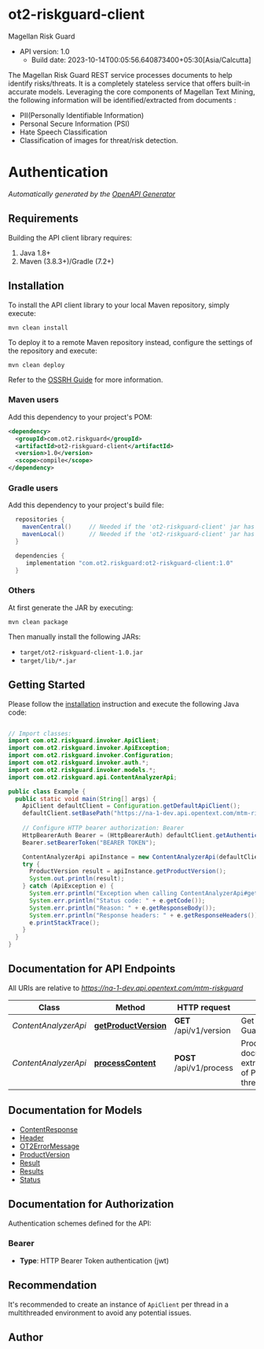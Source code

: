 # ot2-riskguard-client

Magellan Risk Guard
- API version: 1.0
  - Build date: 2023-10-14T00:05:56.640873400+05:30[Asia/Calcutta]

The Magellan Risk Guard REST service processes documents to help identify risks/threats. It is a completely stateless service that offers built-in accurate models. Leveraging the core components of Magellan Text Mining, the following information will be identified/extracted from documents  :
- PII(Personally Identifiable Information)
- Personal Secure Information (PSI)
- Hate Speech Classification
- Classification of images for threat/risk detection.

# Authentication

<!-- ReDoc-Inject: <security-definitions> -->


*Automatically generated by the [OpenAPI Generator](https://openapi-generator.tech)*


## Requirements

Building the API client library requires:
1. Java 1.8+
2. Maven (3.8.3+)/Gradle (7.2+)

## Installation

To install the API client library to your local Maven repository, simply execute:

```shell
mvn clean install
```

To deploy it to a remote Maven repository instead, configure the settings of the repository and execute:

```shell
mvn clean deploy
```

Refer to the [OSSRH Guide](http://central.sonatype.org/pages/ossrh-guide.html) for more information.

### Maven users

Add this dependency to your project's POM:

```xml
<dependency>
  <groupId>com.ot2.riskguard</groupId>
  <artifactId>ot2-riskguard-client</artifactId>
  <version>1.0</version>
  <scope>compile</scope>
</dependency>
```

### Gradle users

Add this dependency to your project's build file:

```groovy
  repositories {
    mavenCentral()     // Needed if the 'ot2-riskguard-client' jar has been published to maven central.
    mavenLocal()       // Needed if the 'ot2-riskguard-client' jar has been published to the local maven repo.
  }

  dependencies {
     implementation "com.ot2.riskguard:ot2-riskguard-client:1.0"
  }
```

### Others

At first generate the JAR by executing:

```shell
mvn clean package
```

Then manually install the following JARs:

* `target/ot2-riskguard-client-1.0.jar`
* `target/lib/*.jar`

## Getting Started

Please follow the [installation](#installation) instruction and execute the following Java code:

```java

// Import classes:
import com.ot2.riskguard.invoker.ApiClient;
import com.ot2.riskguard.invoker.ApiException;
import com.ot2.riskguard.invoker.Configuration;
import com.ot2.riskguard.invoker.auth.*;
import com.ot2.riskguard.invoker.models.*;
import com.ot2.riskguard.api.ContentAnalyzerApi;

public class Example {
  public static void main(String[] args) {
    ApiClient defaultClient = Configuration.getDefaultApiClient();
    defaultClient.setBasePath("https://na-1-dev.api.opentext.com/mtm-riskguard");
    
    // Configure HTTP bearer authorization: Bearer
    HttpBearerAuth Bearer = (HttpBearerAuth) defaultClient.getAuthentication("Bearer");
    Bearer.setBearerToken("BEARER TOKEN");

    ContentAnalyzerApi apiInstance = new ContentAnalyzerApi(defaultClient);
    try {
      ProductVersion result = apiInstance.getProductVersion();
      System.out.println(result);
    } catch (ApiException e) {
      System.err.println("Exception when calling ContentAnalyzerApi#getProductVersion");
      System.err.println("Status code: " + e.getCode());
      System.err.println("Reason: " + e.getResponseBody());
      System.err.println("Response headers: " + e.getResponseHeaders());
      e.printStackTrace();
    }
  }
}

```

## Documentation for API Endpoints

All URIs are relative to *https://na-1-dev.api.opentext.com/mtm-riskguard*

Class | Method | HTTP request | Description
------------ | ------------- | ------------- | -------------
*ContentAnalyzerApi* | [**getProductVersion**](docs/ContentAnalyzerApi.md#getProductVersion) | **GET** /api/v1/version | Get version of Risk Guard Service
*ContentAnalyzerApi* | [**processContent**](docs/ContentAnalyzerApi.md#processContent) | **POST** /api/v1/process | Process documents/images for extraction/identification of PII, PSI and threat/risk


## Documentation for Models

 - [ContentResponse](docs/ContentResponse.md)
 - [Header](docs/Header.md)
 - [OT2ErrorMessage](docs/OT2ErrorMessage.md)
 - [ProductVersion](docs/ProductVersion.md)
 - [Result](docs/Result.md)
 - [Results](docs/Results.md)
 - [Status](docs/Status.md)


<a id="documentation-for-authorization"></a>
## Documentation for Authorization


Authentication schemes defined for the API:
<a id="Bearer"></a>
### Bearer

- **Type**: HTTP Bearer Token authentication (jwt)


## Recommendation

It's recommended to create an instance of `ApiClient` per thread in a multithreaded environment to avoid any potential issues.

## Author



